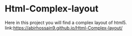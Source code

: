 # Html-Complex-layout
Here in this project you will find a complex layout of html5.
link:https://abirhossain9.github.io/Html-Complex-layout/
